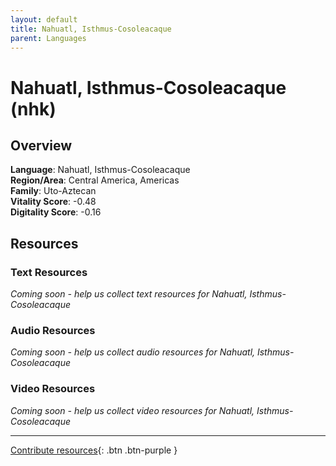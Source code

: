 ```yaml
---
layout: default
title: Nahuatl, Isthmus-Cosoleacaque
parent: Languages
---
```


# Nahuatl, Isthmus-Cosoleacaque (nhk)

## Overview

**Language**: Nahuatl, Isthmus-Cosoleacaque  
**Region/Area**: Central America, Americas  
**Family**: Uto-Aztecan  
**Vitality Score**: -0.48  
**Digitality Score**: -0.16  

## Resources

### Text Resources
*Coming soon - help us collect text resources for Nahuatl, Isthmus-Cosoleacaque*

### Audio Resources
*Coming soon - help us collect audio resources for Nahuatl, Isthmus-Cosoleacaque*

### Video Resources
*Coming soon - help us collect video resources for Nahuatl, Isthmus-Cosoleacaque*

---

[Contribute resources](https://fairtrain.github.io/){: .btn .btn-purple }
